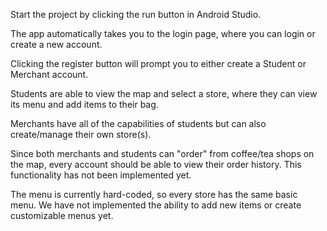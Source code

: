 Start the project by clicking the run button in Android Studio. 

The app automatically takes you to the login page, where you can login or create a new account.

Clicking the register button will prompt you to either create a Student or Merchant account.

Students are able to view the map and select a store, where they can view its menu and add items to their bag.

Merchants have all of the capabilities of students but can also create/manage their own store(s).

Since both merchants and students can "order" from coffee/tea shops on the map, every account should be able to
view their order history. This functionality has not been implemented yet.

The menu is currently hard-coded, so every store has the same basic menu. We have not implemented
the ability to add new items or create customizable menus yet.

